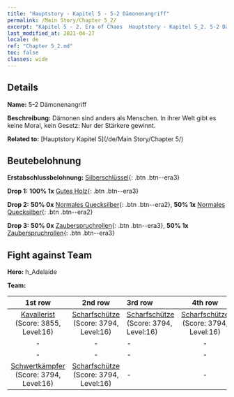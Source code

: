 ```yaml
---
title: "Hauptstory - Kapitel 5 - 5-2 Dämonenangriff"
permalink: /Main Story/Chapter 5_2/
excerpt: "Kapitel 5 - 2. Era of Chaos  Hauptstory - Kapitel 5_2. 5-2 Dämonenangriff"
last_modified_at: 2021-04-27
locale: de
ref: "Chapter 5_2.md"
toc: false
classes: wide
---
```


## Details

 **Name:** 5-2 Dämonenangriff

 **Beschreibung:** Dämonen sind anders als Menschen. In ihrer Welt gibt es keine Moral, kein Gesetz: Nur der Stärkere gewinnt.

 **Related to:** [Hauptstory Kapitel 5](/de/Main Story/Chapter 5/)

## Beutebelohnung

 **Erstabschlussbelohnung:** [Silberschlüssel](/ItemsDE/con_693/){: .btn .btn--era3}

 **Drop 1:** **100% 1x** [Gutes Holz](/ItemsDE/mat_13/){: .btn .btn--era3}

 **Drop 2:** **50% 0x** [Normales Quecksilber](/ItemsDE/mat_8/){: .btn .btn--era2}, **50% 1x** [Normales Quecksilber](/ItemsDE/mat_8/){: .btn .btn--era2}

 **Drop 3:** **50% 0x** [Zauberspruchrollen](/ItemsDE/con_694/){: .btn .btn--era3}, **50% 1x** [Zauberspruchrollen](/ItemsDE/con_694/){: .btn .btn--era3}


## Fight against Team
 **Hero:** h_Adelaide

 **Team:**


  | 1st row | 2nd row | 3rd row | 4th row |
  |:----:|:----:|:----|:----:|
  | [Kavallerist](/de/units/Cavalier/) (Score: 3855, Level:16)  | [Scharfschütze](/de/units/Marksman/) (Score: 3794, Level:16)  | [Scharfschütze](/de/units/Marksman/) (Score: 3794, Level:16)  | [Scharfschütze](/de/units/Marksman/) (Score: 3794, Level:16)  |
  | - | - | - | - |
  | - | - | - | - |
  | [Schwertkämpfer](/de/units/Swordsman/) (Score: 3794, Level:16)  | [Scharfschütze](/de/units/Marksman/) (Score: 3794, Level:16)  | - | - |


